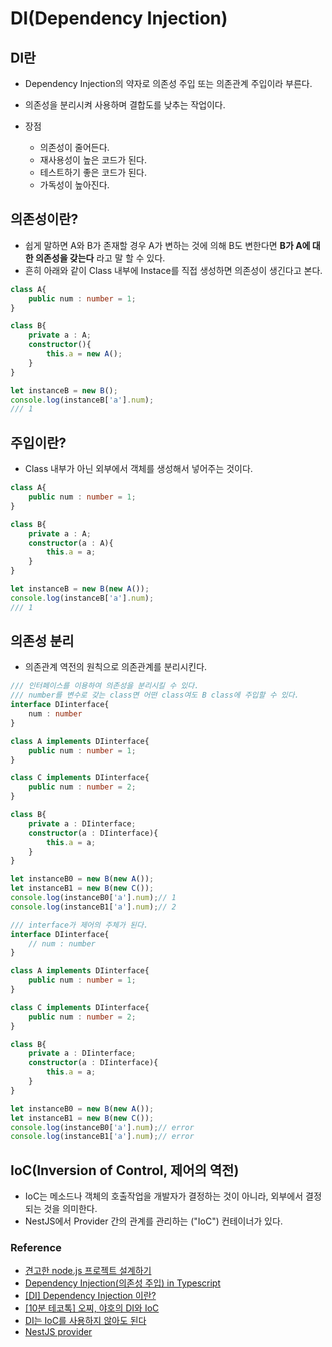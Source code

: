 # DI(Dependency Injection)

## DI란
- Dependency Injection의 약자로 의존성 주입 또는 의존관계 주입이라 부른다.
- 의존성을 분리시켜 사용하며 결합도를 낮추는 작업이다.

- 장점
    - 의존성이 줄어든다.
    - 재사용성이 높은 코드가 된다.
    - 테스트하기 좋은 코드가 된다.
    - 가독성이 높아진다.

## 의존성이란?
- 쉽게 말하면 A와 B가 존재할 경우 A가 변하는 것에 의해 B도 변한다면 **B가 A에 대한 의존성을 갖는다** 라고 말 할 수 있다.
- 흔히 아래와 같이 Class 내부에 Instace를 직접 생성하면 의존성이 생긴다고 본다.

```typescript
class A{
    public num : number = 1;
}

class B{
    private a : A;
    constructor(){
        this.a = new A();
    }
}

let instanceB = new B();
console.log(instanceB['a'].num);
/// 1
```

## 주입이란?
- Class 내부가 아닌 외부에서 객체를 생성해서 넣어주는 것이다.
```typescript
class A{
    public num : number = 1;
}

class B{
    private a : A;
    constructor(a : A){
        this.a = a;
    }
}

let instanceB = new B(new A());
console.log(instanceB['a'].num);
/// 1
```

## 의존성 분리
- 의존관계 역전의 원칙으로 의존관계를 분리시킨다.

```typescript
/// 인터페이스를 이용하여 의존성을 분리시킬 수 있다.
/// number를 변수로 갖는 class면 어떤 class여도 B class에 주입할 수 있다.
interface DIinterface{
    num : number
}

class A implements DIinterface{
    public num : number = 1;
}

class C implements DIinterface{
    public num : number = 2;
}

class B{
    private a : DIinterface;
    constructor(a : DIinterface){
        this.a = a;
    }
}

let instanceB0 = new B(new A());
let instanceB1 = new B(new C());
console.log(instanceB0['a'].num);// 1
console.log(instanceB1['a'].num);// 2
```
```typescript
/// interface가 제어의 주체가 된다.
interface DIinterface{
    // num : number
}

class A implements DIinterface{
    public num : number = 1;
}

class C implements DIinterface{
    public num : number = 2;
}

class B{
    private a : DIinterface;
    constructor(a : DIinterface){
        this.a = a;
    }
}

let instanceB0 = new B(new A());
let instanceB1 = new B(new C());
console.log(instanceB0['a'].num);// error
console.log(instanceB1['a'].num);// error
```

## IoC(Inversion of Control, 제어의 역전)
- IoC는 메소드나 객체의 호출작업을 개발자가 결정하는 것이 아니라, 외부에서 결정되는 것을 의미한다.
- NestJS에서 Provider 간의 관계를 관리하는 ("IoC") 컨테이너가 있다.


### Reference
- [견고한 node.js 프로젝트 설계하기](https://velog.io/@hopsprings2/%EA%B2%AC%EA%B3%A0%ED%95%9C-node.js-%ED%94%84%EB%A1%9C%EC%A0%9D%ED%8A%B8-%EC%95%84%ED%82%A4%ED%85%8D%EC%B3%90-%EC%84%A4%EA%B3%84%ED%95%98%EA%B8%B0#%EC%9D%98%EC%A1%B4%EC%84%B1-%EC%A3%BC%EC%9E%85-)
- [Dependency Injection(의존성 주입) in Typescript](https://darrengwon.tistory.com/1363)
- [[DI] Dependency Injection 이란?](https://medium.com/@jang.wangsu/di-dependency-injection-%EC%9D%B4%EB%9E%80-1b12fdefec4f)
- [[10분 테코톡] 오찌, 야호의 DI와 IoC](https://www.youtube.com/watch?v=8lp_nHicYd4)
- [DI는 IoC를 사용하지 않아도 된다](https://jwchung.github.io/DI%EB%8A%94-IoC%EB%A5%BC-%EC%82%AC%EC%9A%A9%ED%95%98%EC%A7%80-%EC%95%8A%EC%95%84%EB%8F%84-%EB%90%9C%EB%8B%A4)
- [NestJS provider](https://docs.nestjs.com/providers#custom-providers)